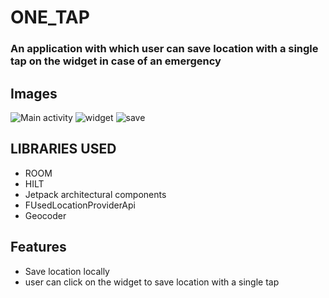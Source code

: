 # ONE_TAP
### An application with which user can save location with a single tap on the widget in case of an emergency
## Images
![Main activity](https://static.wixstatic.com/media/fdfbff_82b1f4ccaa56446cbfce431d85b75759~mv2.jpg)
![widget](https://static.wixstatic.com/media/fdfbff_2a42fe2e7d0e4e4db07e5b77f24a1106~mv2.jpg)
![save](https://static.wixstatic.com/media/fdfbff_3c44a1ae5f6c44b29ebc9f7899378b7c~mv2.jpg)
## LIBRARIES USED
+ ROOM
+ HILT
+ Jetpack architectural components
+ FUsedLocationProviderApi
+ Geocoder
## Features
+ Save location locally
+ user can click on the widget to save location with a single tap
